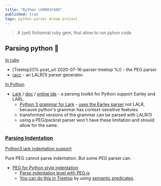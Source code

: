```yaml
---
title: "Rython \U0001F4AD"
published: true
tags: python parser dream project
---
```

> A (yet) fictionnal ruby gem, that allow to run pyhon code

## Parsing python 🚧

[In ruby](https://chatgpt.com/share/6843efd0-e704-800d-abbc-57a16c7784ca)
- [Treetop]({% post_url 2020-07-16-parser-treetop %}) - the PEG parser
- [racc](https://github.com/ruby/racc?tab=readme-ov-file#racc-) - an LALR(1) parser generator.

[In Python](https://chatgpt.com/share/684c0781-e6fc-800d-9476-b60b9c995f4d)
- [Lark](https://github.com/lark-parser/lark?tab=readme-ov-file#lark---a-parsing-toolkit-for-python) / [doc](https://lark-parser.readthedocs.io/en/stable/) / [online ide](https://www.lark-parser.org/ide/) - a parsing toolkit for Python support Earley and LARL.
	- [ Python 3 grammar for Lark](https://github.com/lark-parser/lark/blob/master/lark/grammars/python.lark) - [uses the Earley parser](https://chatgpt.com/share/684c0af1-4248-800d-a99b-9a4f385e4108) not LALR, because python's grammar has context-sensitive features
	- transformed versions of the grammar can be parsed with LALR(1) 
    - using a PEG/packrat parser won't have these limitation and should allow for the same.
    
### [Parsing Indentation](https://chatgpt.com/share/684d99c4-ac44-800d-a30d-e4b6bd408505)

[Python3 lark indentation support](https://github.com/lark-parser/lark/blob/87bb8efe0d425187159b39fd788640da33d1878e/lark/grammars/python.lark#L270)

Pure PEG cannot parse indentation. But some PEG parser can.


- [PEG for Python style indentation](https://stackoverflow.com/questions/4205442/peg-for-python-style-indentation)
	- [Parse indentation level with PEG.js](https://stackoverflow.com/questions/11659095/parse-indentation-level-with-peg-js)
    - [You can do this in Treetop](https://stackoverflow.com/a/30065884/51386) by using [semantic predicates](https://github.com/cjheath/treetop?tab=readme-ov-file#semantic-predicates).
